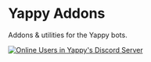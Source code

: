 # Yappy Addons

Addons & utilities for the Yappy bots.

[![Online Users in Yappy's Discord Server](https://discordapp.com/api/guilds/231548941492027393/embed.png)](https://discord.gg/HHqndMG)
